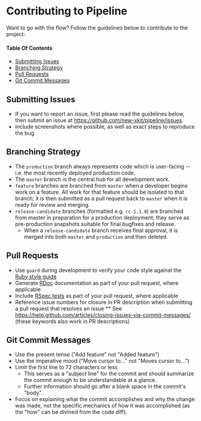 # Contributing to Pipeline

Want to go with the flow? Follow the guidelines below to contribute to the project:

#### Table Of Contents

* [Submitting Issues](#submitting-issues)
* [Branching Strategy](#branching-strategy)
* [Pull Requests](#pull-requests)
* [Git Commit Messages](#git-commit-messages)

## Submitting Issues

* If you want to report an issue, first please read the guidelines below, then submit an issue at https://github.com/new-xkit/pipeline/issues.
* Include screenshots where possible, as well as exact steps to reproduce the bug

## Branching Strategy

* The `production` branch always represents code which is user-facing -- i.e. the most recently deployed production code.
* The `master` branch is the central hub for all development work.
* `feature` branches are branched from `master` when a developer begins work on a feature. All work for that feature should be isolated to that branch; it is then submitted as a pull request back to `master` when it is ready for review and merging.
* `release-candidate` branches (formatted e.g. `rc-1.1.0`) are branched from master in preparation for a production deployment; they serve as pre-production snapshots suitable for final bugfixes and release.
  * When a `release-candidate` branch receives final approval, it is merged into both `master` and `production` and then deleted.

## Pull Requests

* Use `guard` during development to verify your code style against the [Ruby style guide](https://github.com/bbatsov/ruby-style-guide)
* Generate [RDoc](http://guides.rubyonrails.org/api_documentation_guidelines.html) documentation as part of your pull request, where applicable
* Include [RSpec tests](http://rspec.info/) as part of your pull request, where applicable
* Reference issue numbers for closure in PR description when submitting a pull request that resolves an issue
** See https://help.github.com/articles/closing-issues-via-commit-messages/ (these keywords also work in PR descriptions)

## Git Commit Messages

* Use the present tense ("Add feature" not "Added feature")
* Use the imperative mood ("Move cursor to..." not "Moves cursor to...")
* Limit the first line to 72 characters or less
  * This serves as a "subject line" for the commit and should summarize the commit enough to be understandable at a glance.
  * Further information should go after a blank space in the commit's "body".
* Focus on explaining what the commit accomplishes and why the change was made, not the specific mechanics of how it was accomplished (as the "how" can be divined from the code diff).
